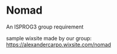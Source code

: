 # Nomad

An ISPROG3 group requirement 

sample wixsite made by our group: https://alexandercarpo.wixsite.com/nomad

